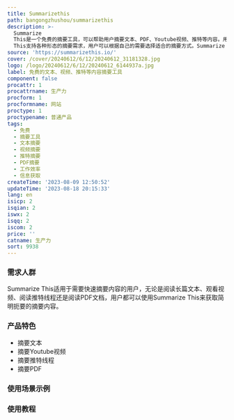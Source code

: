 ```yaml
---
title: Summarizethis
path: bangongzhushou/summarizethis
description: >-
  Summarize
  This是一个免费的摘要工具，可以帮助用户摘要文本、PDF、Youtube视频、推特等内容。用户只需输入文本或提供相关链接，即可获取简明扼要的摘要内容。Summarize
  This支持各种形态的摘要需求，用户可以根据自己的需要选择适合的摘要方式。Summarize This旨在提高用户的工作效率，使他们能够更快地获取重要信息。
source: 'https://summarizethis.io/'
cover: /cover/20240612/6/12/20240612_31181328.jpg
logo: /logo/20240612/6/12/20240612_6144937a.jpg
label: 免费的文本、视频、推特等内容摘要工具
component: false
procattr: 1
procattrname: 生产力
procform: 1
procformname: 网站
proctype: 1
proctypename: 普通产品
tags:
  - 免费
  - 摘要工具
  - 文本摘要
  - 视频摘要
  - 推特摘要
  - PDF摘要
  - 工作效率
  - 信息获取
createTime: '2023-08-09 12:50:52'
updateTime: '2023-08-18 20:15:33'
lang: en
isicp: 2
isqian: 2
iswx: 2
isqq: 2
iscom: 2
price: ''
catname: 生产力
sort: 9938
---
```




### 需求人群
Summarize This适用于需要快速摘要内容的用户，无论是阅读长篇文本、观看视频、阅读推特线程还是阅读PDF文档，用户都可以使用Summarize This来获取简明扼要的摘要内容。

### 产品特色
- 摘要文本
- 摘要Youtube视频
- 摘要推特线程
- 摘要PDF

### 使用场景示例


### 使用教程


  
